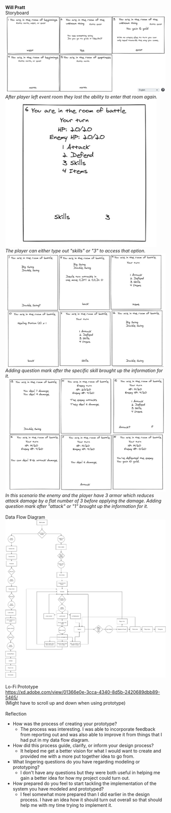 **Will Pratt**
\
Storyboard
\
![Pics 1-5](/Deliverables/Storyboard%201-5.JPG)
*After player left event room they lost the ability to enter that room again.*
\
![Pics 6](/Deliverables/Storyboard%206.JPG)
\
*The player can either type out "skills" or "3" to access that option.*
![Pics 7-12](/Deliverables/Storyboard%207-12.JPG)
\
*Adding question mark after the specific skill brought up the information for it.*
![Pics 13-18](/Deliverables/Storyboard%2013-18.JPG)
\
*In this scenario the enemy and the player have 3 armor which reduces attack damage by a flat number of 3 before applying the damage.*
*Adding question mark after "attack" or "1" brought up the information for it.*
\
\
Data Flow Diagram
\
![Data Flow Diagram](/Deliverables/Data%20Flow%20Diagram.png)
\
\
Lo-Fi Prototype
\
https://xd.adobe.com/view/01366e0e-3cca-4340-8d5b-2420689dbb89-5465/
\
(Might have to scroll up and down when using prototype)
\
\
Reflection
* How was the process of creating your prototype?
  *  The process was interesting. I was able to incorporate feedback from reporting out and was also able to improve it from things that I had put in my data flow diagram.
* How did this process guide, clarify, or inform your design process?
  * It helped me get a better vision for what I would want to create and provided me with a more put together idea to go from.
* What lingering questions do you have regarding modeling or prototyping?
  * I don't have any questions but they were both useful in helping me gain a better idea for how my project could turn out.
* How prepared do you feel to start tackling the implementation of the system you have modeled and prototyped?
  * I feel somewhat more prepared than I did earlier in the design process. I have an idea how it should turn out overall so that should help me with my time trying to implement     it.
